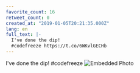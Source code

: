 ```yaml
---
favorite_count: 16
retweet_count: 0
created_at: "2019-01-05T20:21:35.000Z"
lang: en
full_text: |-
  I've done the dip!
  #codefreeze https://t.co/6WKvlGECHb
---
```


I've done the dip! #codefreeze
![Embedded Photo](https://twitter-media-coderbyheart.s3.eu-north-1.amazonaws.com/1081646918084820993-DwLIIgcXgAAIlA0.jpg)
